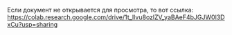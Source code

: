 Если документ не открывается для просмотра, то вот ссылка: https://colab.research.google.com/drive/1t_lIvu8ozlZV_yaBAeF4bJGJW0l3DxCu?usp=sharing
